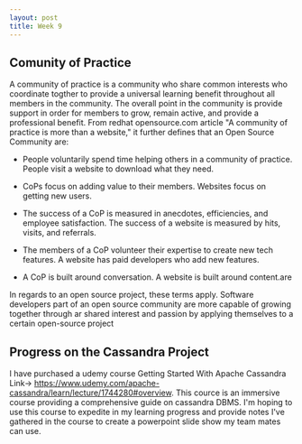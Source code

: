 ```yaml
---
layout: post
title: Week 9
---
```


## Comunity of Practice

A community of practice is a community who share common interests who coordinate togther to provide a universal learning benefit throughout all members in the community. The overall point in the community is provide support in order for members to grow, remain active, and provide a professional benefit. From redhat opensource.com article "A community of practice is more than a website," it further defines that an Open Source Community are:

* People voluntarily spend time helping others in a community of practice. People visit a website to download what they need.

* CoPs focus on adding value to their members. Websites focus on getting new users.

* The success of a CoP is measured in anecdotes, efficiencies, and employee satisfaction. The success of a website is measured by hits, visits, and referrals.

* The members of a CoP volunteer their expertise to create new tech features. A website has paid developers who add new features.

* A CoP is built around conversation. A website is built around content.are 

In regards to an open source project, these terms apply. Software developers part of an open source community are more capable of growing together through ar shared interest and passion by applying themselves to a certain open-source project

## Progress on the Cassandra Project
 I have purchased a udemy course Getting Started With Apache Cassandra Link-> https://www.udemy.com/apache-cassandra/learn/lecture/1744280#overview. This cource is an immersive course providing a comprehensive guide on cassandra 
 DBMS. I'm hoping to use this course to expedite in my learning progress and provide notes I've gathered in the course to create a powerpoint slide show my team mates can use. 
